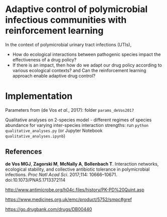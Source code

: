 # Adaptive control of  polymicrobial infectious communities with reinforcement learning

In the context of polymicrobial urinary tract infections (UTIs),

- How do ecological interactions between pathogenic species impact the effectiveness of a drug policy?
- If there is an impact, then how do we adapt our drug policy according to various ecological contexts? and Can the reinforcement learning approach enable adaptive drug control?

# Implementation

Parameters from (de Vos *et al.*, 2017): folder `params_deVos2017`

Qualitative analyses on 2-species model - different regimes of species abundance for varying inter-species interaction strengths: run `python qualitative_analyses.py` (or Jupyter Notebook `qualitative_analyses.ipynb`)

## References

**de Vos MGJ**, **Zagorski M**, **McNally A**, **Bollenbach T**. Interaction networks, ecological stability, and collective antibiotic tolerance in polymicrobial infections. *Proc Natl Acad Sci*. 2017;114: 10666–10671. doi:10.1073/PNAS.1713372114

http://www.antimicrobe.org/h04c.files/history/PK-PD%20Quint.asp

https://www.medicines.org.uk/emc/product/5752/smpc#gref

https://go.drugbank.com/drugs/DB00440